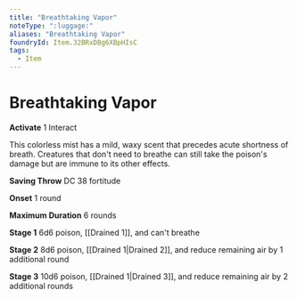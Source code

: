 ```yaml
---
title: "Breathtaking Vapor"
noteType: ":luggage:"
aliases: "Breathtaking Vapor"
foundryId: Item.32BRxDBg6XBpHIsC
tags:
  - Item
---
```


# Breathtaking Vapor

**Activate** 1 Interact

This colorless mist has a mild, waxy scent that precedes acute shortness of breath. Creatures that don't need to breathe can still take the poison's damage but are immune to its other effects.

**Saving Throw** DC 38 fortitude

**Onset** 1 round

**Maximum Duration** 6 rounds

**Stage 1** 6d6 poison, [[Drained 1]], and can't breathe

**Stage 2** 8d6 poison, [[Drained 1|Drained 2]], and reduce remaining air by 1 additional round

**Stage 3** 10d6 poison, [[Drained 1|Drained 3]], and reduce remaining air by 2 additional rounds
